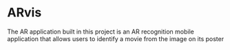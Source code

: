# ARvis
The AR application built in this project is an AR recognition mobile application that allows users to identify a movie from the image on its poster
